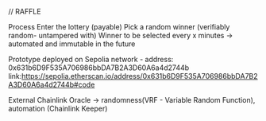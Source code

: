 // RAFFLE

Process
Enter the lottery (payable)
Pick a random winner (verifiably random- untampered with)
Winner to be selected every x minutes -> automated and immutable in the future

Prototype deployed on Sepolia network -
address: 0x631b6D9F535A706986bbDA7B2A3D60A6a4d2744b
link:https://sepolia.etherscan.io/address/0x631b6D9F535A706986bbDA7B2A3D60A6a4d2744b#code

External
Chainlink Oracle -> randomness(VRF - Variable Random Function), automation (Chainlink Keeper)
